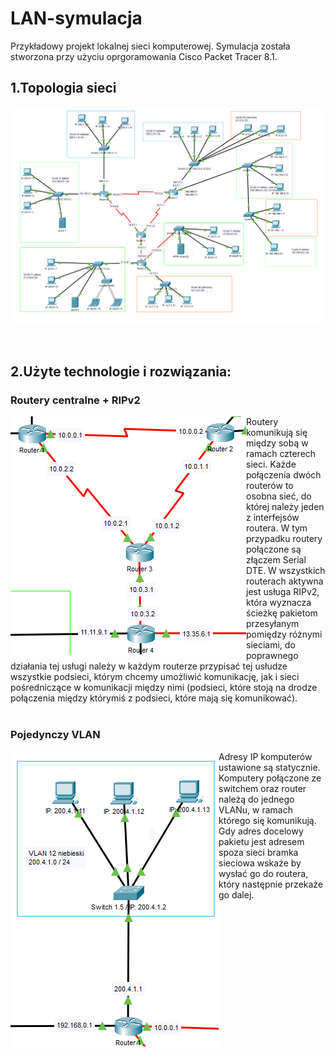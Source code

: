# LAN-symulacja
Przykładowy projekt lokalnej sieci komputerowej. Symulacja została stworzona przy użyciu oprgoramowania Cisco Packet Tracer 8.1.



## 1.Topologia sieci
<img align="left" src="images/image-000.png">
<br clear="all" />
<br/>
<br/>

## 2.Użyte technologie i rozwiązania:


### Routery centralne + RIPv2
<img align="left" src="images/image-001.png">
Routery komunikują się między sobą w ramach czterech sieci.
Każde połączenia dwóch routerów to osobna sieć, do której należy
jeden z interfejsów routera. W tym przypadku routery połączone
są złączem Serial DTE.
W wszystkich routerach aktywna jest usługa RIPv2, która
wyznacza ścieżkę pakietom przesyłanym pomiędzy różnymi sieciami,
do poprawnego działania tej usługi należy w każdym routerze
przypisać tej usłudze wszystkie podsieci, którym chcemy
umożliwić komunikację, jak i sieci pośredniczące w komunikacji
między nimi (podsieci, które stoją na drodze połączenia między
którymiś z podsieci, które mają się komunikować).
<br clear="all" />
<br/>


### Pojedynczy VLAN
<img align="left" src="images/image-002.png">
Adresy IP komputerów ustawione są statycznie. Komputery
połączone ze switchem oraz router należą do jednego VLANu, w
ramach którego się komunikują. Gdy adres docelowy pakietu jest
adresem spoza sieci bramka sieciowa wskaże by wysłać go do
routera, który następnie przekaże go dalej.
<br clear="all" />
<br/>

